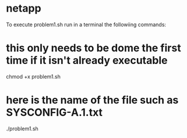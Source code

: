 # netapp

To execute problem1.sh run in a terminal the followiing commands:

# this only needs to be dome the first time if it isn't already executable
chmod +x problem1.sh

# here <config file> is the name of the file such as SYSCONFIG-A.1.txt
./problem1.sh <config file>
